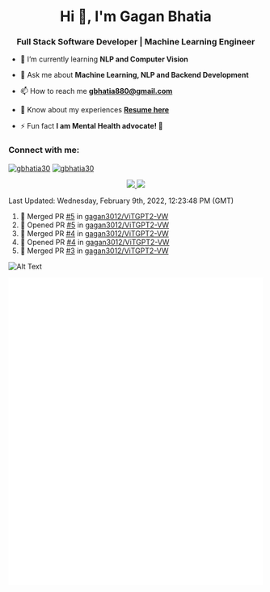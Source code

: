 <h1 align="center">Hi 👋, I'm Gagan Bhatia</h1>
<h3 align="center">Full Stack Software Developer | Machine Learning Engineer</h3>

- 🌱 I’m currently learning **NLP and Computer Vision**

- 💬 Ask me about **Machine Learning, NLP and Backend Development**

- 📫 How to reach me **gbhatia880@gmail.com**

- 📄 Know about my experiences [**Resume here**](https://drive.google.com/file/d/1VebQQLX8_SjgyhgccZByyDmtsXevF4Zf/view?usp=sharing)

- ⚡ Fun fact **I am Mental Health advocate! 🧠**

<h3 align="left">Connect with me:</h3>
<p align="left">
<a href="https://twitter.com/gbhatia30" target="blank"><img align="center" src="https://cdn.jsdelivr.net/npm/simple-icons@3.0.1/icons/twitter.svg" alt="gbhatia30" height="30" width="40" /></a>
<a href="https://linkedin.com/in/gbhatia30" target="blank"><img align="center" src="https://cdn.jsdelivr.net/npm/simple-icons@3.0.1/icons/linkedin.svg" alt="gbhatia30" height="30" width="40" /></a>
</p>

<p align="center">
<a href="https://github-readme-stats.vercel.app/api?username=gagan3012&count_private=true&show_icons=true&include_all_commits=false&hide_border=true&hide_title=true">
  <img width="48%"  src="https://github-readme-stats.vercel.app/api?username=gagan3012&count_private=true&show_icons=true&include_all_commits=false&hide_border=true&hide_title=true" />
</a>
<a href="https://github-readme-streak-stats.herokuapp.com/?user=gagan3012&hide_border=true">
  <img width="48%"  src="https://github-readme-streak-stats.herokuapp.com/?user=gagan3012&hide_border=true" />
</a>
</p>

<!--RECENT_ACTIVITY:last_update-->
Last Updated: Wednesday, February 9th, 2022, 12:23:48 PM (GMT)
<!--RECENT_ACTIVITY:last_update_end-->
<!--RECENT_ACTIVITY:start-->

1. 🎉 Merged PR [#5](https://github.com/gagan3012/ViTGPT2-VW/pull/5) in [gagan3012/ViTGPT2-VW](https://github.com/gagan3012/ViTGPT2-VW)
2. 💪 Opened PR [#5](https://github.com/gagan3012/ViTGPT2-VW/pull/5) in [gagan3012/ViTGPT2-VW](https://github.com/gagan3012/ViTGPT2-VW)
3. 🎉 Merged PR [#4](https://github.com/gagan3012/ViTGPT2-VW/pull/4) in [gagan3012/ViTGPT2-VW](https://github.com/gagan3012/ViTGPT2-VW)
4. 💪 Opened PR [#4](https://github.com/gagan3012/ViTGPT2-VW/pull/4) in [gagan3012/ViTGPT2-VW](https://github.com/gagan3012/ViTGPT2-VW)
5. 🎉 Merged PR [#3](https://github.com/gagan3012/ViTGPT2-VW/pull/3) in [gagan3012/ViTGPT2-VW](https://github.com/gagan3012/ViTGPT2-VW)
<!--RECENT_ACTIVITY:end-->

![Alt Text](https://github.com/gagan3012/gagan3012/blob/output/github-contribution-grid-snake.gif)

![Metrics](https://github.com/gagan3012/gagan3012/blob/main/github-metrics.svg)
